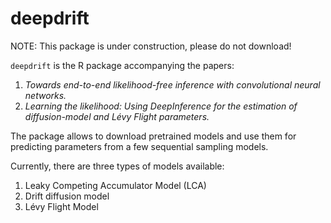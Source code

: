 # deepdrift

NOTE: This package is under construction, please do not download!

`deepdrift` is the R package accompanying the papers:

1. _Towards end-to-end likelihood-free inference with convolutional neural networks._
2. _Learning the likelihood: Using DeepInference for the estimation of diffusion-model and Lévy Flight parameters._

The package allows to download pretrained models and use them for predicting parameters from a few sequential sampling models.

Currently, there are three types of models available:

1. Leaky Competing Accumulator Model (LCA)
2. Drift diffusion model
3. Lévy Flight Model

